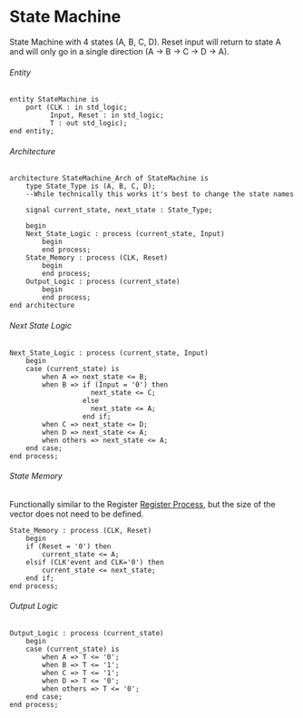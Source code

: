 # State Machine

State Machine with 4 states (A, B, C, D). Reset input will return to state A and will only go in a single direction
(A -> B -> C -> D -> A). 

###### Entity
```
entity StateMachine is
    port (CLK : in std_logic;
          Input, Reset : in std_logic;
          T : out std_logic);
end entity;
```

###### Architecture
```
architecture StateMachine_Arch of StateMachine is
    type State_Type is (A, B, C, D); 
    --While technically this works it's best to change the state names

    signal current_state, next_state : State_Type;

    begin
    Next_State_Logic : process (current_state, Input)
        begin
        end process;
    State_Memory : process (CLK, Reset)
        begin
        end process;
    Output_Logic : process (current_state)
        begin
        end process;
end architecture
```

###### Next State Logic
```
Next_State_Logic : process (current_state, Input)
    begin
    case (current_state) is
        when A => next_state <= B;
        when B => if (Input = '0') then
                    next_state <= C;
                  else
                    next_state <= A;
                  end if;
        when C => next_state <= D;
        when D => next_state <= A;
        when others => next_state <= A;
    end case;
end process;
```

###### State Memory
Functionally similar to the Register <a href="Registers.md">Register Process</a>, but the size of the vector
does not need to be defined.

```
State_Memory : process (CLK, Reset)
    begin
    if (Reset = '0') then
        current_state <= A;
    elsif (CLK'event and CLK='0') then
        current_state <= next_state;
    end if;
end process;
```

###### Output Logic
```
Output_Logic : process (current_state)
    begin
    case (current_state) is
        when A => T <= '0';
        when B => T <= '1';
        when C => T <= '1';
        when D => T <= '0';
        when others => T <= '0';
    end case;
end process;
```